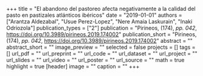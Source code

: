 +++
title = "El abandono del pastoreo afecta negativamente a la calidad del pasto en pastizales atlánticos ibéricos"
date = "2019-01-01"
authors = ["Arantza Aldezabal", "Usue Perez-Lopez", "Nere Amaia Laskurain", "Inaki Odriozola"]
publication_types = ["2"]
publication = "Pirineos, (174), _pp. 042_, https://doi.org/10.3989/pirineos.2019.174002"
publication_short = "Pirineos, (174), _pp. 042_, https://doi.org/10.3989/pirineos.2019.174002"
abstract = ""
abstract_short = ""
image_preview = ""
selected = false
projects = []
tags = []
url_pdf = ""
url_preprint = ""
url_code = ""
url_dataset = ""
url_project = ""
url_slides = ""
url_video = ""
url_poster = ""
url_source = ""
math = true
highlight = true
[header]
image = ""
caption = ""
+++
